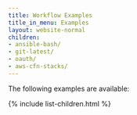 ```yaml
---
title: Workflow Examples
title_in_menu: Examples
layout: website-normal
children:
- ansible-bash/
- git-latest/
- oauth/
- aws-cfn-stacks/
---
```


The following examples are available:

{% include list-children.html %}

